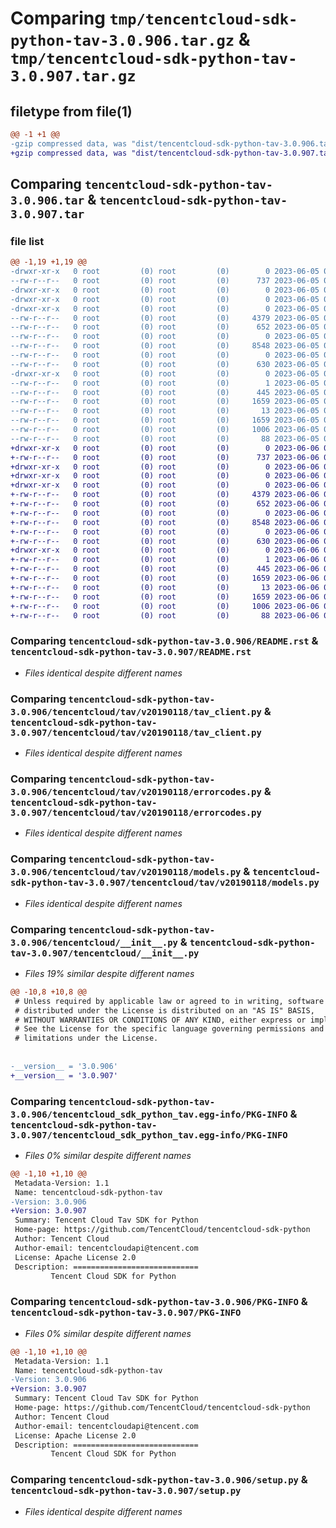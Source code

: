 # Comparing `tmp/tencentcloud-sdk-python-tav-3.0.906.tar.gz` & `tmp/tencentcloud-sdk-python-tav-3.0.907.tar.gz`

## filetype from file(1)

```diff
@@ -1 +1 @@
-gzip compressed data, was "dist/tencentcloud-sdk-python-tav-3.0.906.tar", last modified: Mon Jun  5 00:42:22 2023, max compression
+gzip compressed data, was "dist/tencentcloud-sdk-python-tav-3.0.907.tar", last modified: Tue Jun  6 02:34:51 2023, max compression
```

## Comparing `tencentcloud-sdk-python-tav-3.0.906.tar` & `tencentcloud-sdk-python-tav-3.0.907.tar`

### file list

```diff
@@ -1,19 +1,19 @@
-drwxr-xr-x   0 root         (0) root         (0)        0 2023-06-05 00:42:22.000000 tencentcloud-sdk-python-tav-3.0.906/
--rw-r--r--   0 root         (0) root         (0)      737 2023-06-05 00:42:22.000000 tencentcloud-sdk-python-tav-3.0.906/README.rst
-drwxr-xr-x   0 root         (0) root         (0)        0 2023-06-05 00:42:22.000000 tencentcloud-sdk-python-tav-3.0.906/tencentcloud/
-drwxr-xr-x   0 root         (0) root         (0)        0 2023-06-05 00:42:22.000000 tencentcloud-sdk-python-tav-3.0.906/tencentcloud/tav/
-drwxr-xr-x   0 root         (0) root         (0)        0 2023-06-05 00:42:22.000000 tencentcloud-sdk-python-tav-3.0.906/tencentcloud/tav/v20190118/
--rw-r--r--   0 root         (0) root         (0)     4379 2023-06-05 00:42:22.000000 tencentcloud-sdk-python-tav-3.0.906/tencentcloud/tav/v20190118/tav_client.py
--rw-r--r--   0 root         (0) root         (0)      652 2023-06-05 00:42:22.000000 tencentcloud-sdk-python-tav-3.0.906/tencentcloud/tav/v20190118/errorcodes.py
--rw-r--r--   0 root         (0) root         (0)        0 2023-06-05 00:42:22.000000 tencentcloud-sdk-python-tav-3.0.906/tencentcloud/tav/v20190118/__init__.py
--rw-r--r--   0 root         (0) root         (0)     8548 2023-06-05 00:42:22.000000 tencentcloud-sdk-python-tav-3.0.906/tencentcloud/tav/v20190118/models.py
--rw-r--r--   0 root         (0) root         (0)        0 2023-06-05 00:42:22.000000 tencentcloud-sdk-python-tav-3.0.906/tencentcloud/tav/__init__.py
--rw-r--r--   0 root         (0) root         (0)      630 2023-06-05 00:42:22.000000 tencentcloud-sdk-python-tav-3.0.906/tencentcloud/__init__.py
-drwxr-xr-x   0 root         (0) root         (0)        0 2023-06-05 00:42:22.000000 tencentcloud-sdk-python-tav-3.0.906/tencentcloud_sdk_python_tav.egg-info/
--rw-r--r--   0 root         (0) root         (0)        1 2023-06-05 00:42:22.000000 tencentcloud-sdk-python-tav-3.0.906/tencentcloud_sdk_python_tav.egg-info/dependency_links.txt
--rw-r--r--   0 root         (0) root         (0)      445 2023-06-05 00:42:22.000000 tencentcloud-sdk-python-tav-3.0.906/tencentcloud_sdk_python_tav.egg-info/SOURCES.txt
--rw-r--r--   0 root         (0) root         (0)     1659 2023-06-05 00:42:22.000000 tencentcloud-sdk-python-tav-3.0.906/tencentcloud_sdk_python_tav.egg-info/PKG-INFO
--rw-r--r--   0 root         (0) root         (0)       13 2023-06-05 00:42:22.000000 tencentcloud-sdk-python-tav-3.0.906/tencentcloud_sdk_python_tav.egg-info/top_level.txt
--rw-r--r--   0 root         (0) root         (0)     1659 2023-06-05 00:42:22.000000 tencentcloud-sdk-python-tav-3.0.906/PKG-INFO
--rw-r--r--   0 root         (0) root         (0)     1006 2023-06-05 00:42:22.000000 tencentcloud-sdk-python-tav-3.0.906/setup.py
--rw-r--r--   0 root         (0) root         (0)       88 2023-06-05 00:42:22.000000 tencentcloud-sdk-python-tav-3.0.906/setup.cfg
+drwxr-xr-x   0 root         (0) root         (0)        0 2023-06-06 02:34:51.000000 tencentcloud-sdk-python-tav-3.0.907/
+-rw-r--r--   0 root         (0) root         (0)      737 2023-06-06 02:34:51.000000 tencentcloud-sdk-python-tav-3.0.907/README.rst
+drwxr-xr-x   0 root         (0) root         (0)        0 2023-06-06 02:34:51.000000 tencentcloud-sdk-python-tav-3.0.907/tencentcloud/
+drwxr-xr-x   0 root         (0) root         (0)        0 2023-06-06 02:34:51.000000 tencentcloud-sdk-python-tav-3.0.907/tencentcloud/tav/
+drwxr-xr-x   0 root         (0) root         (0)        0 2023-06-06 02:34:51.000000 tencentcloud-sdk-python-tav-3.0.907/tencentcloud/tav/v20190118/
+-rw-r--r--   0 root         (0) root         (0)     4379 2023-06-06 02:34:51.000000 tencentcloud-sdk-python-tav-3.0.907/tencentcloud/tav/v20190118/tav_client.py
+-rw-r--r--   0 root         (0) root         (0)      652 2023-06-06 02:34:51.000000 tencentcloud-sdk-python-tav-3.0.907/tencentcloud/tav/v20190118/errorcodes.py
+-rw-r--r--   0 root         (0) root         (0)        0 2023-06-06 02:34:51.000000 tencentcloud-sdk-python-tav-3.0.907/tencentcloud/tav/v20190118/__init__.py
+-rw-r--r--   0 root         (0) root         (0)     8548 2023-06-06 02:34:51.000000 tencentcloud-sdk-python-tav-3.0.907/tencentcloud/tav/v20190118/models.py
+-rw-r--r--   0 root         (0) root         (0)        0 2023-06-06 02:34:51.000000 tencentcloud-sdk-python-tav-3.0.907/tencentcloud/tav/__init__.py
+-rw-r--r--   0 root         (0) root         (0)      630 2023-06-06 02:34:51.000000 tencentcloud-sdk-python-tav-3.0.907/tencentcloud/__init__.py
+drwxr-xr-x   0 root         (0) root         (0)        0 2023-06-06 02:34:51.000000 tencentcloud-sdk-python-tav-3.0.907/tencentcloud_sdk_python_tav.egg-info/
+-rw-r--r--   0 root         (0) root         (0)        1 2023-06-06 02:34:51.000000 tencentcloud-sdk-python-tav-3.0.907/tencentcloud_sdk_python_tav.egg-info/dependency_links.txt
+-rw-r--r--   0 root         (0) root         (0)      445 2023-06-06 02:34:51.000000 tencentcloud-sdk-python-tav-3.0.907/tencentcloud_sdk_python_tav.egg-info/SOURCES.txt
+-rw-r--r--   0 root         (0) root         (0)     1659 2023-06-06 02:34:51.000000 tencentcloud-sdk-python-tav-3.0.907/tencentcloud_sdk_python_tav.egg-info/PKG-INFO
+-rw-r--r--   0 root         (0) root         (0)       13 2023-06-06 02:34:51.000000 tencentcloud-sdk-python-tav-3.0.907/tencentcloud_sdk_python_tav.egg-info/top_level.txt
+-rw-r--r--   0 root         (0) root         (0)     1659 2023-06-06 02:34:51.000000 tencentcloud-sdk-python-tav-3.0.907/PKG-INFO
+-rw-r--r--   0 root         (0) root         (0)     1006 2023-06-06 02:34:51.000000 tencentcloud-sdk-python-tav-3.0.907/setup.py
+-rw-r--r--   0 root         (0) root         (0)       88 2023-06-06 02:34:51.000000 tencentcloud-sdk-python-tav-3.0.907/setup.cfg
```

### Comparing `tencentcloud-sdk-python-tav-3.0.906/README.rst` & `tencentcloud-sdk-python-tav-3.0.907/README.rst`

 * *Files identical despite different names*

### Comparing `tencentcloud-sdk-python-tav-3.0.906/tencentcloud/tav/v20190118/tav_client.py` & `tencentcloud-sdk-python-tav-3.0.907/tencentcloud/tav/v20190118/tav_client.py`

 * *Files identical despite different names*

### Comparing `tencentcloud-sdk-python-tav-3.0.906/tencentcloud/tav/v20190118/errorcodes.py` & `tencentcloud-sdk-python-tav-3.0.907/tencentcloud/tav/v20190118/errorcodes.py`

 * *Files identical despite different names*

### Comparing `tencentcloud-sdk-python-tav-3.0.906/tencentcloud/tav/v20190118/models.py` & `tencentcloud-sdk-python-tav-3.0.907/tencentcloud/tav/v20190118/models.py`

 * *Files identical despite different names*

### Comparing `tencentcloud-sdk-python-tav-3.0.906/tencentcloud/__init__.py` & `tencentcloud-sdk-python-tav-3.0.907/tencentcloud/__init__.py`

 * *Files 19% similar despite different names*

```diff
@@ -10,8 +10,8 @@
 # Unless required by applicable law or agreed to in writing, software
 # distributed under the License is distributed on an "AS IS" BASIS,
 # WITHOUT WARRANTIES OR CONDITIONS OF ANY KIND, either express or implied.
 # See the License for the specific language governing permissions and
 # limitations under the License.
 
 
-__version__ = '3.0.906'
+__version__ = '3.0.907'
```

### Comparing `tencentcloud-sdk-python-tav-3.0.906/tencentcloud_sdk_python_tav.egg-info/PKG-INFO` & `tencentcloud-sdk-python-tav-3.0.907/tencentcloud_sdk_python_tav.egg-info/PKG-INFO`

 * *Files 0% similar despite different names*

```diff
@@ -1,10 +1,10 @@
 Metadata-Version: 1.1
 Name: tencentcloud-sdk-python-tav
-Version: 3.0.906
+Version: 3.0.907
 Summary: Tencent Cloud Tav SDK for Python
 Home-page: https://github.com/TencentCloud/tencentcloud-sdk-python
 Author: Tencent Cloud
 Author-email: tencentcloudapi@tencent.com
 License: Apache License 2.0
 Description: ============================
         Tencent Cloud SDK for Python
```

### Comparing `tencentcloud-sdk-python-tav-3.0.906/PKG-INFO` & `tencentcloud-sdk-python-tav-3.0.907/PKG-INFO`

 * *Files 0% similar despite different names*

```diff
@@ -1,10 +1,10 @@
 Metadata-Version: 1.1
 Name: tencentcloud-sdk-python-tav
-Version: 3.0.906
+Version: 3.0.907
 Summary: Tencent Cloud Tav SDK for Python
 Home-page: https://github.com/TencentCloud/tencentcloud-sdk-python
 Author: Tencent Cloud
 Author-email: tencentcloudapi@tencent.com
 License: Apache License 2.0
 Description: ============================
         Tencent Cloud SDK for Python
```

### Comparing `tencentcloud-sdk-python-tav-3.0.906/setup.py` & `tencentcloud-sdk-python-tav-3.0.907/setup.py`

 * *Files identical despite different names*

